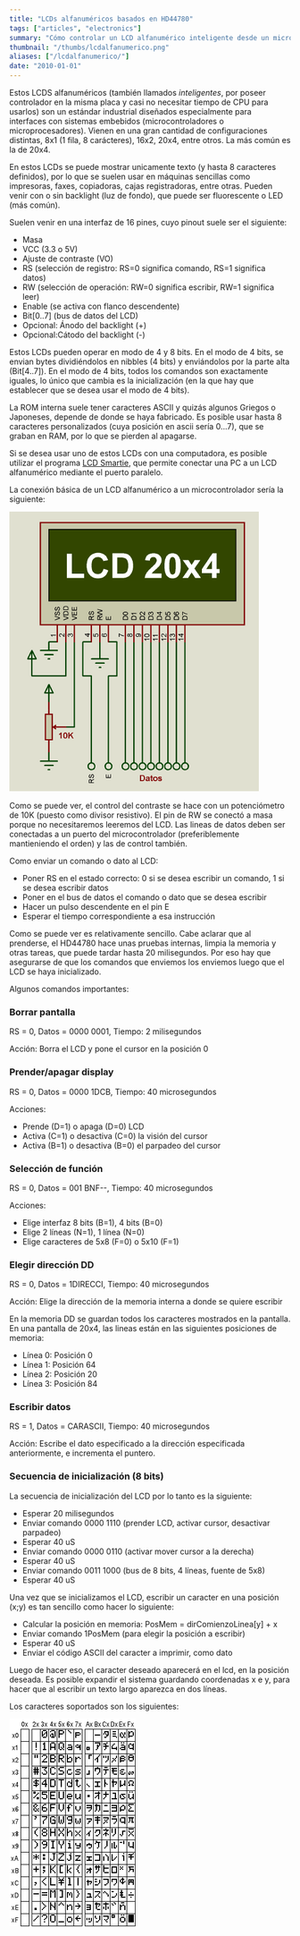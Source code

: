 ```yaml
---
title: "LCDs alfanuméricos basados en HD44780"
tags: ["articles", "electronics"]
summary: "Cómo controlar un LCD alfanumérico inteligente desde un microcontrolador. Incluye Comandos y esquemáticos."
thumbnail: "/thumbs/lcdalfanumerico.png"
aliases: ["/lcdalfanumerico/"]
date: "2010-01-01"
---
```


Estos LCDS alfanuméricos (también llamados *inteligentes*, por poseer controlador en la misma placa y casi no necesitar tiempo de CPU para usarlos) son un estándar industrial diseñados especialmente para interfaces con sistemas embebidos (microcontroladores o microprocesadores). Vienen en una gran cantidad de configuraciones distintas, 8x1 (1 fila, 8 carácteres), 16x2, 20x4, entre otros. La más común es la de 20x4.

En estos LCDs se puede mostrar unicamente texto (y hasta 8 caracteres definidos), por lo que se suelen usar en máquinas sencillas como impresoras, faxes, copiadoras, cajas registradoras, entre otras. Pueden venir con o sin backlight (luz de fondo), que puede ser fluorescente o LED (más común).

Suelen venir en una interfaz de 16 pines, cuyo pinout suele ser el siguiente:

* Masa
* VCC (3.3 o 5V)
* Ajuste de contraste (VO)
* RS (selección de registro: RS=0 significa comando, RS=1 significa datos)
* RW (selección de operación: RW=0 significa escribir, RW=1 significa leer)
* Enable (se activa con flanco descendente)
* Bit[0..7] (bus de datos del LCD)
* Opcional: Ánodo del backlight (+)
* Opcional:Cátodo del backlight (-)

Estos LCDs pueden operar en modo de 4 y 8 bits. En el modo de 4 bits, se envian bytes dividiéndolos en nibbles (4 bits) y enviándolos por la parte alta (Bit[4..7]). En el modo de 4 bits, todos los comandos son exactamente iguales, lo único que cambia es la inicialización (en la que hay que establecer que se desea usar el modo de 4 bits).

La ROM interna suele tener caracteres ASCII y quizás algunos Griegos o Japoneses, depende de donde se haya fabricado. Es posible usar hasta 8 caracteres personalizados (cuya posición en ascii sería 0...7), que se graban en RAM, por lo que se pierden al apagarse.

Si se desea usar uno de estos LCDs con una computadora, es posible utilizar el programa [LCD Smartie](http://lcdsmartie.sourceforge.net/), que permite conectar una PC a un LCD alfanumérico mediante el puerto paralelo.

La conexión básica de un LCD alfanumérico a un microcontrolador sería la siguiente:

![Conexión LCD alfanumérico HD44780](/images/lcdalfa.png)

Como se puede ver, el control del contraste se hace con un potenciómetro de 10K (puesto como divisor resistivo). El pin de RW se conectó a masa porque no necesitaremos leeremos del LCD. Las lineas de datos deben ser conectadas a un puerto del microcontrolador (preferiblemente mantieniendo el orden) y las de control también.

Como enviar un comando o dato al LCD:
	
* Poner RS en el estado correcto: 0 si se desea escribir un comando, 1 si se desea escribir datos
* Poner en el bus de datos el comando o dato que se desea escribir
* Hacer un pulso descendente en el pin E
* Esperar el tiempo correspondiente a esa instrucción
	
Como se puede ver es relativamente sencillo. Cabe aclarar que al prenderse, el HD44780 hace unas pruebas internas, limpia la memoria y otras tareas, que puede tardar hasta 20 milisegundos. Por eso hay que asegurarse de que los comandos que enviemos los enviemos luego que el LCD se haya inicializado.

Algunos comandos importantes:

### Borrar pantalla
RS = 0, Datos = 0000 0001, Tiempo: 2 milisegundos

Acción: Borra el LCD y pone el cursor en la posición 0

### Prender/apagar display
RS = 0, Datos = 0000 1DCB, Tiempo: 40 microsegundos

Acciones: 
	
* Prende (D=1) o apaga (D=0) LCD
* Activa (C=1) o desactiva (C=0) la visión del cursor
* Activa (B=1) o desactiva (B=0) el parpadeo del cursor
	

### Selección de función
RS = 0, Datos = 001 BNF--, Tiempo: 40 microsegundos

Acciones:

* Elige interfaz 8 bits (B=1), 4 bits (B=0)
* Elige 2 líneas (N=1), 1 línea (N=0)
* Elige caracteres de 5x8 (F=0) o 5x10 (F=1)
	

### Elegir dirección DD
RS = 0, Datos = 1DIRECCI, Tiempo: 40 microsegundos

Acción: Elige la dirección de la memoria interna a donde se quiere escribir

En la memoria DD se guardan todos los caracteres mostrados en la pantalla. En una pantalla de 20x4, las lineas están en las siguientes posiciones de memoria:
	
* Línea 0: Posición 0
* Línea 1: Posición 64
* Línea 2: Posición 20
* Línea 3: Posición 84
	

### Escribir datos
RS = 1, Datos = CARASCII, Tiempo: 40 microsegundos

Acción: Escribe el dato especificado a la dirección especificada anteriormente, e incrementa el puntero.

### Secuencia de inicialización (8 bits)
La secuencia de inicialización del LCD por lo tanto es la siguiente:
	
* Esperar 20 milisegundos
* Enviar comando 0000 1110 (prender LCD, activar cursor, desactivar parpadeo)
* Esperar 40 uS
* Enviar comando 0000 0110 (activar mover cursor a la derecha)
* Esperar 40 uS
* Enviar comando 0011 1000 (bus de 8 bits, 4 líneas, fuente de 5x8)		
* Esperar 40 uS
	

Una vez que se inicializamos el LCD, escribir un caracter en una posición (x;y) es tan sencillo como hacer lo siguiente:
	
* Calcular la posición en memoria: PosMem = dirComienzoLinea[y] + x
* Enviar comando 1PosMem (para elegir la posición a escribir)
* Esperar 40 uS
* Enviar el código ASCII del caracter a imprimir, como dato
	
Luego de hacer eso, el caracter deseado aparecerá en el lcd, en la posición deseada. Es posible expandir el sistema guardando coordenadas x e y, para hacer que al escribir un texto largo aparezca en dos líneas.

Los caracteres soportados son los siguientes:

![Caracteres LCD alfanumérico HD44780](/images/lcd-font.png)
